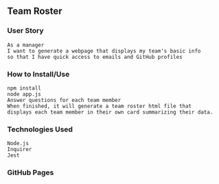 ## Team Roster

### User Story
```
As a manager
I want to generate a webpage that displays my team's basic info
so that I have quick access to emails and GitHub profiles
```
### How to Install/Use
```
npm install
node app.js
Answer questions for each team member
When finished, it will generate a team roster html file that
displays each team member in their own card summarizing their data.
```
### Technologies Used
```
Node.js
Inquirer
Jest
```

### GitHub Pages
```

```
